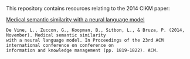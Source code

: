 
This repository contains resources relating to the 2014 CIKM paper:

 [Medical semantic similarity with a neural language model](https://dl.acm.org/citation.cfm?id=2661974)

	De Vine, L., Zuccon, G., Koopman, B., Sitbon, L., & Bruza, P. (2014, November). Medical semantic similarity
	with a neural language model. In Proceedings of the 23rd ACM international conference on conference on 
	information and knowledge management (pp. 1819-1822). ACM.


